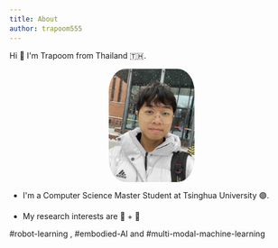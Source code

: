 ```yaml
---
title: About
author: trapoom555
---
```


Hi 👋 I'm Trapoom from Thailand 🇹🇭. 

<img src="https://github.com/trapoom555/trapoom555-blog/blob/main/static/images/about/trapoom_pic_compressed.jpg?raw=true" alt="Avatar" style="display: block;
  margin-left: auto;
  margin-right: auto;
  width: 30%;
  border-radius: 20%;">

- I'm a Computer Science Master Student at Tsinghua University 🟣. 

- My research interests are 🤖 + 🧠

#robot-learning , #embodied-AI and #multi-modal-machine-learning
